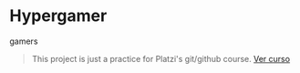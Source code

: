 # Hypergamer
gamers
>This project is just a practice for Platzi's git/github course.
[Ver curso](http://https://platzi.com/cursos/git-github/ "Ver curso")